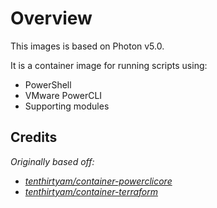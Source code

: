 # Overview

This images is based on Photon v5.0.

It is a container image for running scripts using:

- PowerShell
- VMware PowerCLI
- Supporting modules

## Credits

_Originally based off:_

- _[tenthirtyam/container-powerclicore](https://github.com/tenthirtyam/container-powerclicore/)_
- _[tenthirtyam/container-terraform](https://github.com/tenthirtyam/container-terraform/)_
